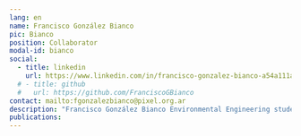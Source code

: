 ```yaml
---
lang: en
name: Francisco González Bianco
pic: Bianco
position: Collaborator
modal-id: bianco
social:
  - title: linkedin
    url: https://www.linkedin.com/in/francisco-gonzalez-bianco-a54a111a4/
  # - title: github
  #   url: https://github.com/FranciscoGBianco
contact: mailto:fgonzalezbianco@pixel.org.ar
description: "Francisco González Bianco Environmental Engineering student, contributes technical expertise in environmental engineering, machine learning, and data management. His experience includes developing open-source monitoring tools and computational pipelines, with a particular focus on data quality and system reliability for environmental assessments and emission calculations. He also has a strong background in water and wastewater quality, management, and treatment, including the design and evaluation of treatment systems, regulatory compliance, and the integration of data-driven approaches to improve decision-making in water resource management. He is currently teaching the Introduction to Machine Learning Course at UNSAM."
publications:
---
```

